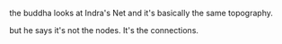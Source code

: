 the buddha looks at Indra's Net and it's basically the same topography.

but he says it's not the nodes. It's the connections. 